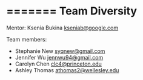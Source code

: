 
=======
Team Diversity
============

Mentor: Ksenia Bukina kseniab@google.com

Team members:
 - Stephanie New   syqnew@gmail.com
 - Jennifer Wu     jennwu94@gmail.com
 - Carolyn Chen    clc4@princeton.edu
 - Ashley Thomas   athomas2@wellesley.edu
